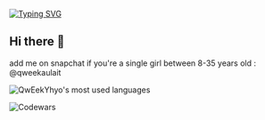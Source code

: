 [![Typing SVG](https://readme-typing-svg.demolab.com?font=Sono&weight=300&pause=400&color=3A78F7&center=true&width=500&lines=Has+been+developping+for+seven+years;Specialized+in+Python+the+holy+language;Wants+to+commit+murder+on+romch007)](https://git.io/typing-svg)

## Hi there 👋
add me on snapchat if you're a single girl between 8-35 years old : @qweekaulait

![QwEekYhyo's most used languages](https://github-readme-stats.vercel.app/api/top-langs/?username=QwEekYhyo&layout=compact&theme=gruvbox)

![Codewars](https://www.codewars.com/users/QwEekYhyo/badges/large)
<!--
**QwEekYhyo/QwEekYhyo** is a ✨ _special_ ✨ repository because its `README.md` (this file) appears on your GitHub profile.

Here are some ideas to get you started:

- 🔭 I’m currently working on ...
- 🌱 I’m currently learning ...
- 👯 I’m looking to collaborate on ...
- 🤔 I’m looking for help with ...
- 💬 Ask me about ...
- 📫 How to reach me: ...
- 😄 Pronouns: ...
- ⚡ Fun fact: ...
-->
